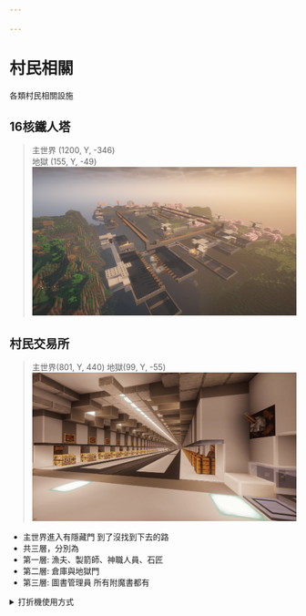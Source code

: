 ```yaml
---

---
```


# 村民相關
各類村民相關設施

## 16核鐵人塔
> 主世界 (1200, Y, -346)\
> 地獄 (155, Y, -49)\
![alt text](image-8.png)

## 村民交易所
> 主世界(801, Y, 440)
> 地獄(99, Y, -55)
![alt text](image-38.png)
* 主世界進入有隱藏門 到了沒找到下去的路
* 共三層，分別為
* 第一層: 漁夫、製箭師、神職人員、石匠
* 第二層: 倉庫與地獄門
* 第三層: 圖書管理員 所有附魔書都有
<details>
    <summary>打折機使用方式</summary>
      晚點再寫
</details>
